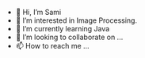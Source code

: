 - 👋 Hi, I’m Sami
- 👀 I’m interested in Image Processing.
- 🌱 I’m currently learning Java
- 💞️ I’m looking to collaborate on ...
- 📫 How to reach me ...

<!---
Manivessary/Manivessary is a ✨ special ✨ repository because its `README.md` (this file) appears on your GitHub profile.
You can click the Preview link to take a look at your changes.
--->

